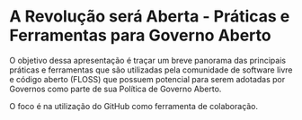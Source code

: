 # A Revolução será Aberta - Práticas e Ferramentas para Governo Aberto

O objetivo dessa apresentação é traçar um breve panorama das principais práticas e ferramentas que são utilizadas pela comunidade de software livre e código aberto (FLOSS) que possuem potencial para serem adotadas por Governos como parte de sua Política de Governo Aberto.

O foco é na utilização do GitHub como ferramenta de colaboração.